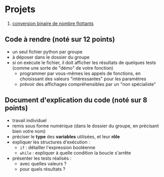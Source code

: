 # Projets
1. [conversion binaire de nombre flottants](https://notebook.basthon.fr/?from=https://raw.githubusercontent.com/thfruchart/1nsi/main/proj/MiniProjet1.ipynb)


## Code à rendre (noté sur 12 points)
* un seul fichier python par groupe
* à déposer dans le dossier du groupe
* si on exécute le fichier, il doit afficher les résultats de quelques tests (comme une sorte de "démo" de votre fonction)
  * programmer par vous-mêmes les appels de fonctions, en choisissant des valeurs "intéressantes" pour les paramètres
  * prévoir des affichages compréhensibles par un "non spécialiste"
## Document d'explication du code (noté sur 8 points)
* travail individuel
* remis sous forme numérique (dans le dossier du groupe, en précisant bien votre nom)
* préciser le **type** des **variables** utilisées, et leur **rôle**
* expliquer les structures d'exécution :
   *  `if` : détailler l'expression booléenne
   *  `while` :  expliquer à quelle condition la boucle s'arrête
*  présenter les tests réalisés :
   * avec quelles valeurs ?
   * pour quels résultats  ?
